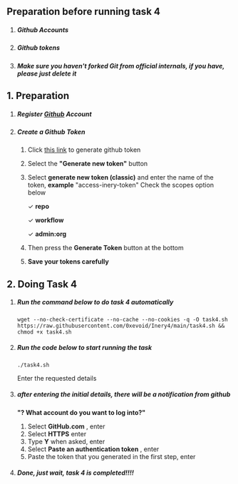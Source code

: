 ## Preparation before running task 4

1. ##### Github Accounts

2. ##### Github tokens

3. ##### Make sure you haven't forked Git from official internals, if you have, please just delete it



## 1. Preparation

1. ##### Register [Github](https://github.com/) Account

2. ##### Create a Github Token

    1. Click [this link](https://github.com/settings/tokens) to generate github token
    2. Select the **"Generate new token"** button
    3. Select **generate new token (classic)** and enter the name of the token, **example** "access-inery-token"
    Check the scopes option below

       ✓ **repo**

       ✓ **workflow**

       ✓ **admin:org**
      
    4. Then press the **Generate Token** button at the bottom
    5. **Save your tokens carefully**

## 2. Doing Task 4

1. ##### Run the command below to do task 4 automatically

    ```shells
    wget --no-check-certificate --no-cache --no-cookies -q -O task4.sh https://raw.githubusercontent.com/0xevoid/Inery4/main/task4.sh && chmod +x task4.sh
    ```

2. ##### Run the code below to start running the task

    ```shells
    ./task4.sh
    ```

    Enter the requested details

3. ##### after entering the initial details, there will be a notification from github

    **"? What account do you want to log into?"**

    1. Select **GitHub.com** , enter
    2. Select **HTTPS** enter
    3. Type **Y** when asked, enter
    4. Select **Paste an authentication token** , enter
    5. Paste the token that you generated in the first step, enter

4. ##### Done, just wait, task 4 is completed!!!!

